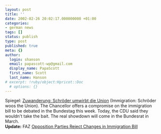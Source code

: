 ```yaml
---
layout: post
title: ''
date: 2002-02-26 20:02:17.000000000 +01:00
categories:
- german news
tags: []
status: publish
type: post
published: true
meta: {}
author:
  login: shanson
  email: papascott-wp@gmail.com
  display_name: PapaScott
  first_name: Scott
  last_name: Hanson
# excerpt: !ruby/object:Hpricot::Doc
  # options: {}
---
```

<p>Spiegel: <a href="http://www.spiegel.de/politik/deutschland/0,1518,184259,00.html">Zuwanderung: Schröder umwirbt die Union</a> (Immigration: Schröder woos the Union). The Chancellor offers a compromise on the immigration bill to be debated in the Bundestag this week. Today, the CDU said they wouldn't take the bait. The real showdown will come in the Bundesrat in March.<br />
<b>Update:</b> FAZ <a href="http://www.faz.com/IN/INtemplates/eFAZ/docmain.asp?rub={B1311FCC-FBFB-11D2-B228-00105A9CAF88}&doc={FD5CED49-DECA-48F5-A9F8-99530B98AF4A}">Opposition Parties Reject Changes in Immigration Bill</a></p>

